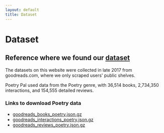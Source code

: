 ```yaml
---
layout: default
title: Dataset
---
```

# Dataset
## Reference where we found our [dataset](https://mengtingwan.github.io/data/goodreads.html)

The datasets on this website were collected in late 2017 from goodreads.com, where we only scraped users' public shelves.

Poetry Pal used data from the Poetry genre, with 36,514 books, 2,734,350 interactions, and 154,555 detailed reviews.

### Links to download Poetry data
- [goodreads_books_poetry.json.gz](https://datarepo.eng.ucsd.edu/mcauley_group/gdrive/goodreads/byGenre/goodreads_books_poetry.json.gz)
- [goodreads_interactions_poetry.json.gz](https://datarepo.eng.ucsd.edu/mcauley_group/gdrive/goodreads/byGenre/goodreads_interactions_poetry.json.gz)
- [goodreads_reviews_poetry.json.gz](https://datarepo.eng.ucsd.edu/mcauley_group/gdrive/goodreads/byGenre/goodreads_reviews_poetry.json.gz)
